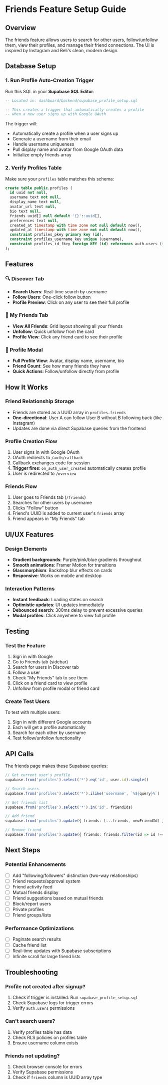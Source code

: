 # Friends Feature Setup Guide

## Overview
The friends feature allows users to search for other users, follow/unfollow them, view their profiles, and manage their friend connections. The UI is inspired by Instagram and Beli's clean, modern design.

## Database Setup

### 1. Run Profile Auto-Creation Trigger
Run this SQL in your **Supabase SQL Editor**:

```sql
-- Located in: dashboard/backend/supabase_profile_setup.sql

-- This creates a trigger that automatically creates a profile
-- when a new user signs up with Google OAuth
```

The trigger will:
- Automatically create a profile when a user signs up
- Generate a username from their email
- Handle username uniqueness
- Pull display name and avatar from Google OAuth data
- Initialize empty friends array

### 2. Verify Profiles Table
Make sure your `profiles` table matches this schema:

```sql
create table public.profiles (
  id uuid not null,
  username text not null,
  display_name text null,
  avatar_url text null,
  bio text null,
  friends uuid[] null default '{}'::uuid[],
  preferences text null,
  created_at timestamp with time zone not null default now(),
  updated_at timestamp with time zone not null default now(),
  constraint profiles_pkey primary key (id),
  constraint profiles_username_key unique (username),
  constraint profiles_id_fkey foreign KEY (id) references auth.users (id) on delete CASCADE
);
```

## Features

### 🔍 Discover Tab
- **Search Users**: Real-time search by username
- **Follow Users**: One-click follow button
- **Profile Preview**: Click on any user to see their full profile

### 👥 My Friends Tab
- **View All Friends**: Grid layout showing all your friends
- **Unfollow**: Quick unfollow from the card
- **Profile View**: Click any friend card to see their profile

### 👤 Profile Modal
- **Full Profile View**: Avatar, display name, username, bio
- **Friend Count**: See how many friends they have
- **Quick Actions**: Follow/unfollow directly from profile

## How It Works

### Friend Relationship Storage
- Friends are stored as a UUID array in `profiles.friends`
- **One-directional**: User A can follow User B without B following back (like Instagram)
- Updates are done via direct Supabase queries from the frontend

### Profile Creation Flow
1. User signs in with Google OAuth
2. OAuth redirects to `/auth/callback`
3. Callback exchanges code for session
4. **Trigger fires**: `on_auth_user_created` automatically creates profile
5. User is redirected to `/overview`

### Friends Flow
1. User goes to Friends tab (`/friends`)
2. Searches for other users by username
3. Clicks "Follow" button
4. Friend's UUID is added to current user's `friends` array
5. Friend appears in "My Friends" tab

## UI/UX Features

### Design Elements
- **Gradient backgrounds**: Purple/pink/blue gradients throughout
- **Smooth animations**: Framer Motion for transitions
- **Glassmorphism**: Backdrop blur effects on cards
- **Responsive**: Works on mobile and desktop

### Interaction Patterns
- **Instant feedback**: Loading states on search
- **Optimistic updates**: UI updates immediately
- **Debounced search**: 300ms delay to prevent excessive queries
- **Modal profiles**: Click anywhere to view full profile

## Testing

### Test the Feature
1. Sign in with Google
2. Go to Friends tab (sidebar)
3. Search for users in Discover tab
4. Follow a user
5. Check "My Friends" tab to see them
6. Click on a friend card to view profile
7. Unfollow from profile modal or friend card

### Create Test Users
To test with multiple users:
1. Sign in with different Google accounts
2. Each will get a profile automatically
3. Search for each other by username
4. Test follow/unfollow functionality

## API Calls

The friends page makes these Supabase queries:

```typescript
// Get current user's profile
supabase.from('profiles').select('*').eq('id', user.id).single()

// Search users
supabase.from('profiles').select('*').ilike('username', `%${query}%`)

// Get friends list
supabase.from('profiles').select('*').in('id', friendIds)

// Add friend
supabase.from('profiles').update({ friends: [...friends, newFriendId] })

// Remove friend
supabase.from('profiles').update({ friends: friends.filter(id => id !== friendId) })
```

## Next Steps

### Potential Enhancements
- [ ] Add "following/followers" distinction (two-way relationships)
- [ ] Friend requests/approval system
- [ ] Friend activity feed
- [ ] Mutual friends display
- [ ] Friend suggestions based on mutual friends
- [ ] Block/report users
- [ ] Private profiles
- [ ] Friend groups/lists

### Performance Optimizations
- [ ] Paginate search results
- [ ] Cache friend list
- [ ] Real-time updates with Supabase subscriptions
- [ ] Infinite scroll for large friend lists

## Troubleshooting

### Profile not created after signup?
1. Check if trigger is installed: Run `supabase_profile_setup.sql`
2. Check Supabase logs for trigger errors
3. Verify `auth.users` permissions

### Can't search users?
1. Verify profiles table has data
2. Check RLS policies on profiles table
3. Ensure username column exists

### Friends not updating?
1. Check browser console for errors
2. Verify Supabase permissions
3. Check if `friends` column is UUID array type

